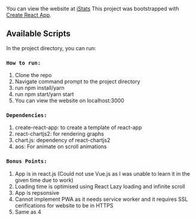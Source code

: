 You can view the website at [iStats](http://yashverma.me/IPL-stats/)
This project was bootstrapped with [Create React App](https://github.com/facebook/create-react-app).

## Available Scripts

In the project directory, you can run:

### `How to run:`

1. Clone the repo
2. Navigate command prompt to the project directory
3. run npm install/yarn
4. run npm start/yarn start
5. You can view the website on localhost:3000


### `Dependencies:`

1. create-react-app: to create a template of react-app
2. react-chartjs2: for rendering graphs
3. chart.js: dependency of react-chartjs2
4. aos: For animate on scroll animations


### `Bonus Points:`

1. App is in react.js (Could not use Vue.js as I was unable to learn it in the given time due to work)
2. Loading time is optimised using React Lazy loading and infinite scroll
3. App is repsonsive
4. Cannot implement PWA as it needs service worker and it requires SSL cerifications for website to be in HTTPS
5. Same as 4
